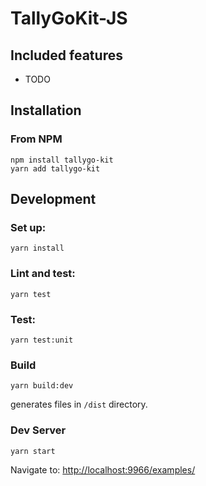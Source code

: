 # TallyGoKit-JS

## Included features

* TODO

## Installation

### From NPM

```
npm install tallygo-kit
yarn add tallygo-kit
```


## Development


### Set up:

```
yarn install
```

### Lint and test:

```
yarn test
```

### Test:

```
yarn test:unit
```

### Build

```
yarn build:dev
```
generates files in `/dist` directory.

### Dev Server
```
yarn start
```

Navigate to: [http://localhost:9966/examples/](http://localhost:9966/examples/)
